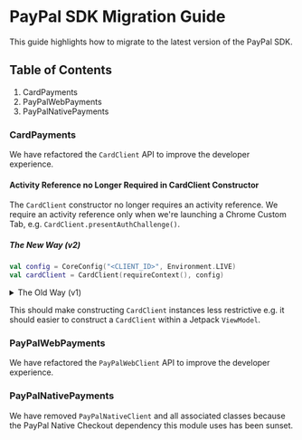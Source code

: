 # PayPal SDK Migration Guide

This guide highlights how to migrate to the latest version of the PayPal SDK.

## Table of Contents

1. CardPayments
1. PayPalWebPayments
1. PayPalNativePayments

### CardPayments

We have refactored the `CardClient` API to improve the developer experience.

#### Activity Reference no Longer Required in CardClient Constructor

The `CardClient` constructor no longer requires an activity reference. We require an activity reference only when we're launching a Chrome Custom Tab, e.g. `CardClient.presentAuthChallenge()`.

##### The New Way (v2)

```kotlin
val config = CoreConfig("<CLIENT_ID>", Environment.LIVE)
val cardClient = CardClient(requireContext(), config)
```

<details>

<summary>The Old Way (v1)</summary>

```kotlin
val config = CoreConfig("<CLIENT_ID>", Environment.LIVE)
val cardClient = CardClient(requireActivity(), config)
```

</details>

This should make constructing `CardClient` instances less restrictive e.g. it should easier to construct a `CardClient` within a Jetpack `ViewModel`.

### PayPalWebPayments

We have refactored the `PayPalWebClient` API to improve the developer experience.

### PayPalNativePayments

We have removed `PayPalNativeClient` and all associated classes because the PayPal Native Checkout dependency this module uses has been sunset.
